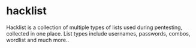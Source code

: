 # hacklist
Hacklist is a collection of multiple types of lists used during pentesting, collected in one place. List types include usernames, passwords, combos, wordlist and much more..
